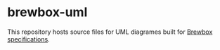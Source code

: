 brewbox-uml
===========

This repository hosts source files for UML diagrames built for [Brewbox specifications](http://wiki.beerfactory.org/x/BAAJ).
